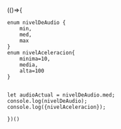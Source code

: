 
(()=>{

    enum nivelDeAudio {
        min,
        med,
        max
    }
    enum nivelAceleracion{
        minima=10,
        media,
        alta=100
    }
    

    let audioActual = nivelDeAudio.med;
    console.log(nivelDeAudio);
    console.log({nivelAceleracion});

    })()
